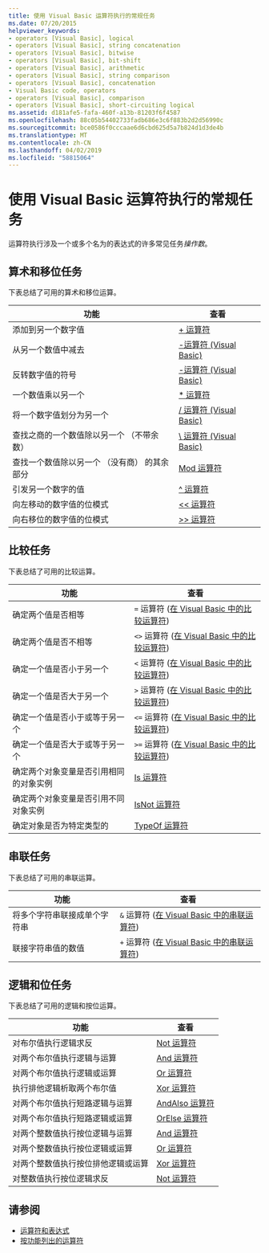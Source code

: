 ```yaml
---
title: 使用 Visual Basic 运算符执行的常规任务
ms.date: 07/20/2015
helpviewer_keywords:
- operators [Visual Basic], logical
- operators [Visual Basic], string concatenation
- operators [Visual Basic], bitwise
- operators [Visual Basic], bit-shift
- operators [Visual Basic], arithmetic
- operators [Visual Basic], string comparison
- operators [Visual Basic], concatenation
- Visual Basic code, operators
- operators [Visual Basic], comparison
- operators [Visual Basic], short-circuiting logical
ms.assetid: d181afe5-fafa-460f-a13b-81203f6f4587
ms.openlocfilehash: 88c05b54402733fadb686e3c6f883b2d2d56990c
ms.sourcegitcommit: bce0586f0cccaae6d6cbd625d5a7b824d1d3de4b
ms.translationtype: MT
ms.contentlocale: zh-CN
ms.lasthandoff: 04/02/2019
ms.locfileid: "58815064"
---
```

# <a name="common-tasks-performed-with-visual-basic-operators"></a>使用 Visual Basic 运算符执行的常规任务
运算符执行涉及一个或多个名为的表达式的许多常见任务*操作数*。  
  
## <a name="arithmetic-and-bit-shift-tasks"></a>算术和移位任务  
 下表总结了可用的算术和移位运算。  
  
|功能|查看|  
|---|---|  
|添加到另一个数字值|[+ 运算符](../../../../visual-basic/language-reference/operators/addition-operator.md)|  
|从另一个数值中减去|[-运算符 (Visual Basic)](../../../../visual-basic/language-reference/operators/subtraction-operator.md)|  
|反转数字值的符号|[-运算符 (Visual Basic)](../../../../visual-basic/language-reference/operators/subtraction-operator.md)|  
|一个数值乘以另一个|[* 运算符](../../../../visual-basic/language-reference/operators/multiplication-operator.md)|  
|将一个数字值划分为另一个|[/ 运算符 (Visual Basic)](../../../../visual-basic/language-reference/operators/floating-point-division-operator.md)|  
|查找之商的一个数值除以另一个 （不带余数）|[\ 运算符 (Visual Basic)](../../../../visual-basic/language-reference/operators/integer-division-operator.md)|  
|查找一个数值除以另一个 （没有商） 的其余部分|[Mod 运算符](../../../../visual-basic/language-reference/operators/mod-operator.md)|  
|引发另一个数字的值|[^ 运算符](../../../../visual-basic/language-reference/operators/exponentiation-operator.md)|  
|向左移动的数字值的位模式|[<\< 运算符](../../../../visual-basic/language-reference/operators/left-shift-operator.md)|  
|向右移位的数字值的位模式|[>> 运算符](../../../../visual-basic/language-reference/operators/right-shift-operator.md)|  
  
## <a name="comparison-tasks"></a>比较任务  
 下表总结了可用的比较运算。  
  
|功能|查看|  
|---|---|  
|确定两个值是否相等|`=` 运算符 ([在 Visual Basic 中的比较运算符](../../../../visual-basic/programming-guide/language-features/operators-and-expressions/comparison-operators.md))|  
|确定两个值是否不相等|`<>` 运算符 ([在 Visual Basic 中的比较运算符](../../../../visual-basic/programming-guide/language-features/operators-and-expressions/comparison-operators.md))|  
|确定一个值是否小于另一个|`<` 运算符 ([在 Visual Basic 中的比较运算符](../../../../visual-basic/programming-guide/language-features/operators-and-expressions/comparison-operators.md))|  
|确定一个值是否大于另一个|`>` 运算符 ([在 Visual Basic 中的比较运算符](../../../../visual-basic/programming-guide/language-features/operators-and-expressions/comparison-operators.md))|  
|确定一个值是否小于或等于另一个|`<=` 运算符 ([在 Visual Basic 中的比较运算符](../../../../visual-basic/programming-guide/language-features/operators-and-expressions/comparison-operators.md))|  
|确定一个值是否大于或等于另一个|`>=` 运算符 ([在 Visual Basic 中的比较运算符](../../../../visual-basic/programming-guide/language-features/operators-and-expressions/comparison-operators.md))|  
|确定两个对象变量是否引用相同的对象实例|[Is 运算符](../../../../visual-basic/language-reference/operators/is-operator.md)|  
|确定两个对象变量是否引用不同对象实例|[IsNot 运算符](../../../../visual-basic/language-reference/operators/isnot-operator.md)|  
|确定对象是否为特定类型的|[TypeOf 运算符](../../../../visual-basic/language-reference/operators/typeof-operator.md)|  
  
## <a name="concatenation-tasks"></a>串联任务  
 下表总结了可用的串联运算。  
  
|功能|查看|  
|---|---|  
|将多个字符串联接成单个字符串|`&` 运算符 ([在 Visual Basic 中的串联运算符](../../../../visual-basic/programming-guide/language-features/operators-and-expressions/concatenation-operators.md))|  
|联接字符串值的数值|`+` 运算符 ([在 Visual Basic 中的串联运算符](../../../../visual-basic/programming-guide/language-features/operators-and-expressions/concatenation-operators.md))|  
  
## <a name="logical-and-bitwise-tasks"></a>逻辑和位任务  
 下表总结了可用的逻辑和按位运算。  
  
|功能|查看|  
|---|---|  
|对布尔值执行逻辑求反|[Not 运算符](../../../../visual-basic/language-reference/operators/not-operator.md)|  
|对两个布尔值执行逻辑与运算|[And 运算符](../../../../visual-basic/language-reference/operators/and-operator.md)|  
|对两个布尔值执行逻辑或运算|[Or 运算符](../../../../visual-basic/language-reference/operators/or-operator.md)|  
|执行排他逻辑析取两个布尔值|[Xor 运算符](../../../../visual-basic/language-reference/operators/xor-operator.md)|  
|对两个布尔值执行短路逻辑与运算|[AndAlso 运算符](../../../../visual-basic/language-reference/operators/andalso-operator.md)|  
|对两个布尔值执行短路逻辑或运算|[OrElse 运算符](../../../../visual-basic/language-reference/operators/orelse-operator.md)|  
|对两个整数值执行按位逻辑与运算|[And 运算符](../../../../visual-basic/language-reference/operators/and-operator.md)|  
|对两个整数值执行按位逻辑或运算|[Or 运算符](../../../../visual-basic/language-reference/operators/or-operator.md)|  
|对两个整数值执行按位排他逻辑或运算|[Xor 运算符](../../../../visual-basic/language-reference/operators/xor-operator.md)|  
|对整数值执行按位逻辑求反|[Not 运算符](../../../../visual-basic/language-reference/operators/not-operator.md)|  
  
## <a name="see-also"></a>请参阅

- [运算符和表达式](../../../../visual-basic/programming-guide/language-features/operators-and-expressions/index.md)
- [按功能列出的运算符](../../../../visual-basic/language-reference/operators/operators-listed-by-functionality.md)
